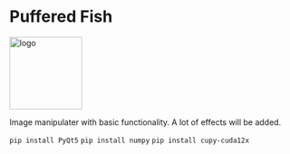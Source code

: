 # Puffered Fish

<img width="128" height="128" alt="logo" src="https://github.com/user-attachments/assets/454808f3-e671-43d3-98f5-1660c1216103" />

Image manipulater with basic functionality. A lot of effects will be added.

`pip install PyQt5` `pip install numpy` `pip install cupy-cuda12x`
